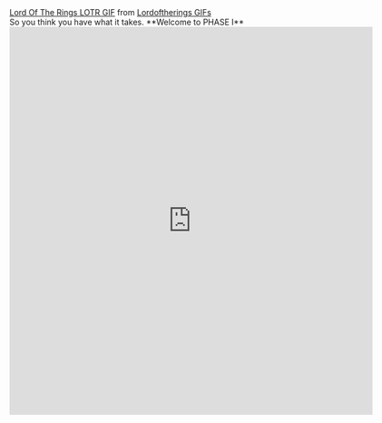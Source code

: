 <div class="tenor-gif-embed" data-postid="5322326" data-share-method="host" data-width="100%" data-aspect-ratio="2.382775119617225"><a href="https://tenor.com/view/lord-of-the-rings-lotr-so-it-begins-begins-beginning-gif-5322326">Lord Of The Rings LOTR GIF</a> from <a href="https://tenor.com/search/lordoftherings-gifs">Lordoftherings GIFs</a></div><script type="text/javascript" async src="https://tenor.com/embed.js"></script>
So you think you have what it takes. **Welcome to PHASE I**


<iframe src="https://docs.google.com/forms/d/e/1FAIpQLSev1uqGL94uGQdXiLzKtA8h84MlMP1g8Dpdfu2nhE6DE5aKpA/viewform?embedded=true" width="640" height="684" frameborder="0" marginheight="0" marginwidth="0">Loading…</iframe>

